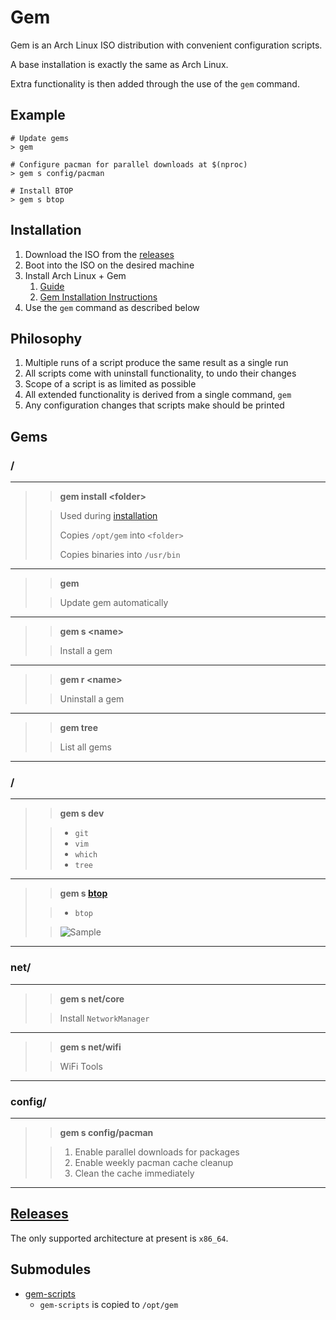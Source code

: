 # Gem

Gem is an Arch Linux ISO distribution with convenient configuration scripts.

A base installation is exactly the same as Arch Linux.

Extra functionality is then added through the use of the `gem` command.

## Example

```
# Update gems
> gem

# Configure pacman for parallel downloads at $(nproc)
> gem s config/pacman

# Install BTOP
> gem s btop
```

## Installation

1. Download the ISO from the [releases](https://github.com/GeodeGames/gem/releases)
2. Boot into the ISO on the desired machine
3. Install Arch Linux + Gem
    1. [Guide](Setup.md)
    2. [Gem Installation Instructions](Setup.md#gem)
4. Use the `gem` command as described below

## Philosophy

1. Multiple runs of a script produce the same result as a single run
2. All scripts come with uninstall functionality, to undo their changes
3. Scope of a script is as limited as possible
4. All extended functionality is derived from a single command, `gem`
5. Any configuration changes that scripts make should be printed

## Gems

### /

---

> > **gem install \<folder\>**
>
> > Used during [installation](Setup.md#gem)
> >
> > Copies `/opt/gem` into `<folder>`
> >
> > Copies binaries into `/usr/bin`

---

> > **gem**
> 
> > Update gem automatically

---

> > **gem s \<name\>**
> 
> > Install a gem

---

> > **gem r \<name\>**
> 
> > Uninstall a gem

---

> > **gem tree**
> 
> > List all gems

---

### /

---

> > **gem s dev**
>
> > - `git`
> > - `vim`
> > - `which`
> > - `tree`

---

> > **gem s [btop](https://github.com/aristocratos/btop)**
>
> > - `btop`
>
> > ![Sample](https://github.com/aristocratos/btop/raw/main/Img/normal.png)

---

### net/

---

> > **gem s net/core**
>
> > Install `NetworkManager`

---

> > **gem s net/wifi**
>
> > WiFi Tools

---

### config/

---

> > **gem s config/pacman**
>
> > 1. Enable parallel downloads for packages
> > 2. Enable weekly pacman cache cleanup
> > 3. Clean the cache immediately

---

## [Releases](https://github.com/GeodeGames/gem/releases)
The only supported architecture at present is `x86_64`.

## Submodules
- [gem-scripts](https://github.com/GeodeGames/gem-scripts)
    - `gem-scripts` is copied to `/opt/gem`